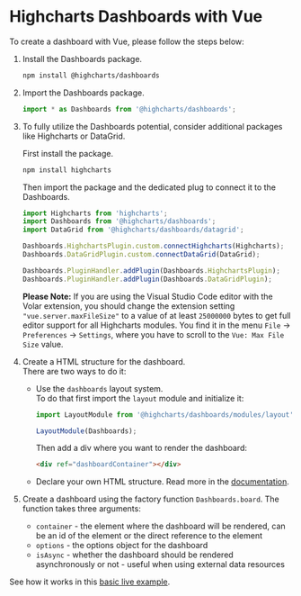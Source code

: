 Highcharts Dashboards with Vue
===

To create a dashboard with Vue, please follow the steps below: <br>

1. Install the Dashboards package.

    ```bash
    npm install @highcharts/dashboards
    ```

2. Import the Dashboards package.

    ```typescript
    import * as Dashboards from '@highcharts/dashboards';
    ```

3. To fully utilize the Dashboards potential, consider additional packages like Highcharts or DataGrid.

    First install the package.
    ```bash
    npm install highcharts
    ```

    Then import the package and the dedicated plug to connect it to the Dashboards.

    ```typescript
    import Highcharts from 'highcharts';
    import Dashboards from '@highcharts/dashboards';
    import DataGrid from '@highcharts/dashboards/datagrid';

    Dashboards.HighchartsPlugin.custom.connectHighcharts(Highcharts);
    Dashboards.DataGridPlugin.custom.connectDataGrid(DataGrid);

    Dashboards.PluginHandler.addPlugin(Dashboards.HighchartsPlugin);
    Dashboards.PluginHandler.addPlugin(Dashboards.DataGridPlugin);
    ```

    __Please Note:__ If you are using the Visual Studio Code editor with the
    Volar extension, you should change the extension setting
    `"vue.server.maxFileSize"` to a value of at least `25000000` bytes to get
    full editor support for all Highcharts modules. You find it in the menu
    `File` -> `Preferences` -> `Settings`, where you have to scroll to the
    `Vue: Max File Size` value.

4. Create a HTML structure for the dashboard.  
There are two ways to do it:
    - Use the `dashboards` layout system.  
    To do that first import the `layout` module and initialize it:
        ```typescript
        import LayoutModule from '@highcharts/dashboards/modules/layout';

        LayoutModule(Dashboards);
        ```
        Then add a div where you want to render the dashboard:
        ```html
        <div ref="dashboardContainer"></div>
        ```
    - Declare your own HTML structure. Read more in the [documentation](https://www.highcharts.com/docs/dashboards/layout-description).

5. Create a dashboard using the factory function `Dashboards.board`. The function takes three arguments:
    - `container` - the element where the dashboard will be rendered, can be an id of the element or the direct reference to the element
    - `options` - the options object for the dashboard
    - `isAsync` - whether the dashboard should be rendered asynchronously or not - useful when using external data resources

See how it works in this [basic live example](https://stackblitz.com/edit/dashboards-vue3-urkttx?file=src%2FApp.vue).
